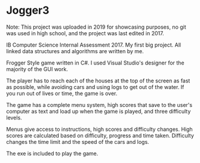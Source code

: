 # Jogger3

Note: This project was uploaded in 2019 for showcasing purposes, no git was used in high school, and the project was last edited in 2017.

IB Computer Science Internal Assessment 2017.
My first big project.
All linked data structures and algorithms are written by me. 

Frogger Style game written in C#.
I used Visual Studio's designer for the majority of the GUI work.

The player has to reach each of the houses at the top of the screen as fast as possible, while avoiding cars and using logs to get out of the water. If you run out of lives or time, the game is over.

The game has a complete menu system, high scores that save to the user's computer as text and load up when the game is played, and three difficulty levels.

Menus give access to instructions, high scores and difficulty changes.
High scores are calculated based on difficulty, progress and time taken.
Difficulty changes the time limit and the speed of the cars and logs.

The exe is included to play the game.
